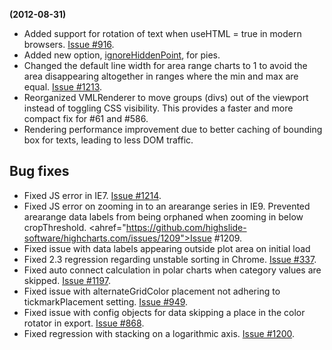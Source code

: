 **(2012-08-31)**
        
- Added support for rotation of text when useHTML = true in modern browsers. [Issue #916](https://github.com/highslide-software/highcharts.com/issues/916).
- Added new option, [ignoreHiddenPoint](http://api.highcharts.com/highcharts/#plotOptions.pie.ignoreHiddenPoint), for pies.
- Changed the default line width for area range charts to 1 to avoid the area disappearing altogether in ranges where the min and max are equal. [Issue #1213](https://github.com/highslide-software/highcharts.com/issues/1213).
- Reorganized VMLRenderer to move groups (divs) out of the viewport instead of toggling CSS visibility. This provides a faster and more compact fix for #61 and #586.
- Rendering performance improvement due to better caching of bounding box for texts, leading to less DOM traffic.

## Bug fixes 
- Fixed JS error in IE7. [Issue #1214](https://github.com/highslide-software/highcharts.com/issues/1214).
- Fixed JS error on zooming in to an arearange series in IE9. Prevented arearange data labels from being orphaned when zooming in below cropThreshold. <ahref="https://github.com/highslide-software/highcharts.com/issues/1209">Issue #1209.
- Fixed issue with data labels appearing outside plot area on initial load
- Fixed 2.3 regression regarding unstable sorting in Chrome. [Issue #337](https://github.com/highslide-software/highcharts.com/issues/337).
- Fixed auto connect calculation in polar charts when category values are skipped. [Issue #1197](https://github.com/highslide-software/highcharts.com/issues/1197).
- Fixed issue with alternateGridColor placement not adhering to tickmarkPlacement setting. [Issue #949](https://github.com/highslide-software/highcharts.com/issues/949).
- Fixed issue with config objects for data skipping a place in the color rotator in export. [Issue #868](https://github.com/highslide-software/highcharts.com/issues/868).
- Fixed regression with stacking on a logarithmic axis. [Issue #1200](https://github.com/highslide-software/highcharts.com/issues/1200).